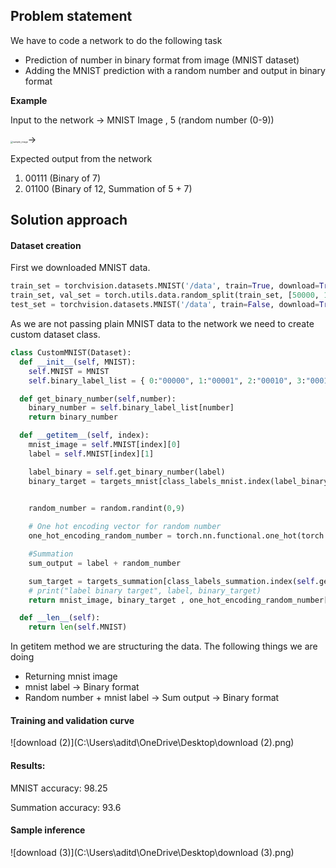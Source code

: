## Problem statement

We have to code a network to do the following task

- Prediction of number in binary format from image (MNIST dataset)
- Adding the MNIST prediction with a random number and output in binary format

**Example**

Input to the network ->  MNIST Image  , 5 (random number (0-9))                              

<img src="C:\Users\aditd\OneDrive\Desktop\sample_image.png" alt="sample_image" style="zoom:25%;" />-> 



Expected output from the network

1. 00111 (Binary of 7)
2. 01100 (Binary of 12, Summation of 5 + 7)



## Solution approach



#### Dataset creation

First we downloaded MNIST data. 

```python
train_set = torchvision.datasets.MNIST('/data', train=True, download=True, transform=train_transforms)
train_set, val_set = torch.utils.data.random_split(train_set, [50000, 10000])
test_set = torchvision.datasets.MNIST('/data', train=False, download=True, transform=test_transforms)
```



As we are not passing plain MNIST data to the network we need to create custom dataset class.

```python
class CustomMNIST(Dataset):
  def __init__(self, MNIST):
    self.MNIST = MNIST
    self.binary_label_list = { 0:"00000", 1:"00001", 2:"00010", 3:"00011", 4:"00100", 5:"00101", 6:"00110", 7:"00111", 8:"01000", 9:"01001", 10:"01010", 11: "01011", 12:"01100", 13:"01101", 14:"01110", 15:"01111", 16:"10000", 17:"10001", 18:"10010"} 

  def get_binary_number(self,number):
    binary_number = self.binary_label_list[number]
    return binary_number

  def __getitem__(self, index):
    mnist_image = self.MNIST[index][0]
    label = self.MNIST[index][1]

    label_binary = self.get_binary_number(label)
    binary_target = targets_mnist[class_labels_mnist.index(label_binary)]


    random_number = random.randint(0,9)
    
    # One hot encoding vector for random number  
    one_hot_encoding_random_number = torch.nn.functional.one_hot(torch.arange(0, 10))

    #Summation
    sum_output = label + random_number

    sum_target = targets_summation[class_labels_summation.index(self.get_binary_number(sum_output))]
    # print("label binary target", label, binary_target)
    return mnist_image, binary_target , one_hot_encoding_random_number[random_number], sum_target

  def __len__(self):
    return len(self.MNIST)

```



In getitem method we are structuring the data. The following things we are doing

- Returning mnist image
- mnist label -> Binary format 
- Random number + mnist label -> Sum output -> Binary format



#### Training and validation curve



![download (2)](C:\Users\aditd\OneDrive\Desktop\download (2).png)

#### Results:

MNIST accuracy: 98.25

Summation accuracy: 93.6



#### Sample inference

![download (3)](C:\Users\aditd\OneDrive\Desktop\download (3).png)
